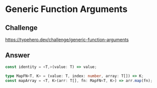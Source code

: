 # Generic Function Arguments

## Challenge

https://typehero.dev/challenge/generic-function-arguments

## Answer

```ts
const identity = <T,>(value: T) => value;

type MapFN<T, K> = (value: T, index: number, array: T[]) => K;
const mapArray = <T, K>(arr: T[], fn: MapFN<T, K>) => arr.map(fn);
```